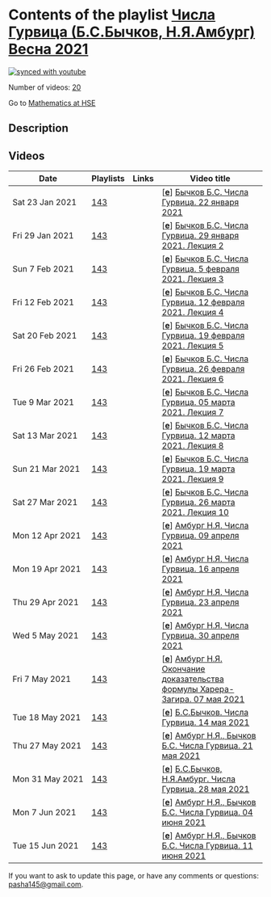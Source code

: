 # Contents of the playlist [Числа Гурвица (Б.С.Бычков, Н.Я.Амбург) Весна 2021](https://www.youtube.com/playlist?list=PLq3E5oubNNoDb8DPyukPrE1ajKLCSLEOy)

[![synced with youtube](https://img.shields.io/github/last-commit/mathphysschool/mathphysschool.github.io/autoupdate1?label=synced%20with%20youtube)](https://github.com/mathphysschool/mathphysschool.github.io/commits/autoupdate1)

Number of videos: [20](#videos)

Go to [Mathematics at HSE](../README.md)

## Description



## Videos

|Date|Playlists|Links|Video title|
|---|---|---|---|
| Sat&nbsp;23&nbsp;Jan&nbsp;2021 | [143](../playlists/143 "Числа Гурвица (Б.С.Бычков, Н.Я.Амбург) Весна 2021") |  | [[**e**](https://studio.youtube.com/video/RLVlu06ss7k/edit "Edit")] [Бычков Б.С. Числа Гурвица.  22 января 2021](https://www.youtube.com/watch?v=RLVlu06ss7k&list=PLq3E5oubNNoDb8DPyukPrE1ajKLCSLEOy "Лекция 1") |
| Fri&nbsp;29&nbsp;Jan&nbsp;2021 | [143](../playlists/143 "Числа Гурвица (Б.С.Бычков, Н.Я.Амбург) Весна 2021") |  | [[**e**](https://studio.youtube.com/video/NOaoRycB474/edit "Edit")] [Бычков Б.С. Числа Гурвица. 29 января 2021. Лекция 2](https://www.youtube.com/watch?v=NOaoRycB474&list=PLq3E5oubNNoDb8DPyukPrE1ajKLCSLEOy "Лекция 2") |
| Sun&nbsp;7&nbsp;Feb&nbsp;2021 | [143](../playlists/143 "Числа Гурвица (Б.С.Бычков, Н.Я.Амбург) Весна 2021") |  | [[**e**](https://studio.youtube.com/video/QbIuH_k8GGA/edit "Edit")] [Бычков Б.С. Числа Гурвица. 5 февраля 2021. Лекция 3](https://www.youtube.com/watch?v=QbIuH_k8GGA&list=PLq3E5oubNNoDb8DPyukPrE1ajKLCSLEOy) |
| Fri&nbsp;12&nbsp;Feb&nbsp;2021 | [143](../playlists/143 "Числа Гурвица (Б.С.Бычков, Н.Я.Амбург) Весна 2021") |  | [[**e**](https://studio.youtube.com/video/LEyoPIafVwE/edit "Edit")] [Бычков Б.С. Числа Гурвица. 12 февраля 2021. Лекция 4](https://www.youtube.com/watch?v=LEyoPIafVwE&list=PLq3E5oubNNoDb8DPyukPrE1ajKLCSLEOy) |
| Sat&nbsp;20&nbsp;Feb&nbsp;2021 | [143](../playlists/143 "Числа Гурвица (Б.С.Бычков, Н.Я.Амбург) Весна 2021") |  | [[**e**](https://studio.youtube.com/video/ooEm_BK6byc/edit "Edit")] [Бычков Б.С. Числа Гурвица. 19 февраля 2021. Лекция 5](https://www.youtube.com/watch?v=ooEm_BK6byc&list=PLq3E5oubNNoDb8DPyukPrE1ajKLCSLEOy) |
| Fri&nbsp;26&nbsp;Feb&nbsp;2021 | [143](../playlists/143 "Числа Гурвица (Б.С.Бычков, Н.Я.Амбург) Весна 2021") |  | [[**e**](https://studio.youtube.com/video/PCJ0u0w3gdY/edit "Edit")] [Бычков Б.С. Числа Гурвица. 26 февраля 2021. Лекция 6](https://www.youtube.com/watch?v=PCJ0u0w3gdY&list=PLq3E5oubNNoDb8DPyukPrE1ajKLCSLEOy) |
| Tue&nbsp;9&nbsp;Mar&nbsp;2021 | [143](../playlists/143 "Числа Гурвица (Б.С.Бычков, Н.Я.Амбург) Весна 2021") |  | [[**e**](https://studio.youtube.com/video/ptxqYaixYaU/edit "Edit")] [Бычков Б.С. Числа Гурвица. 05 марта 2021. Лекция 7](https://www.youtube.com/watch?v=ptxqYaixYaU&list=PLq3E5oubNNoDb8DPyukPrE1ajKLCSLEOy) |
| Sat&nbsp;13&nbsp;Mar&nbsp;2021 | [143](../playlists/143 "Числа Гурвица (Б.С.Бычков, Н.Я.Амбург) Весна 2021") |  | [[**e**](https://studio.youtube.com/video/Tqd3kaX7J3A/edit "Edit")] [Бычков Б.С. Числа Гурвица. 12 марта 2021. Лекция 8](https://www.youtube.com/watch?v=Tqd3kaX7J3A&list=PLq3E5oubNNoDb8DPyukPrE1ajKLCSLEOy) |
| Sun&nbsp;21&nbsp;Mar&nbsp;2021 | [143](../playlists/143 "Числа Гурвица (Б.С.Бычков, Н.Я.Амбург) Весна 2021") |  | [[**e**](https://studio.youtube.com/video/Gf3j-s70-fw/edit "Edit")] [Бычков Б.С. Числа Гурвица. 19 марта 2021. Лекция 9](https://www.youtube.com/watch?v=Gf3j-s70-fw&list=PLq3E5oubNNoDb8DPyukPrE1ajKLCSLEOy) |
| Sat&nbsp;27&nbsp;Mar&nbsp;2021 | [143](../playlists/143 "Числа Гурвица (Б.С.Бычков, Н.Я.Амбург) Весна 2021") |  | [[**e**](https://studio.youtube.com/video/q_HC44esYt8/edit "Edit")] [Бычков Б.С. Числа Гурвица. 26 марта 2021. Лекция 10](https://www.youtube.com/watch?v=q_HC44esYt8&list=PLq3E5oubNNoDb8DPyukPrE1ajKLCSLEOy) |
| Mon&nbsp;12&nbsp;Apr&nbsp;2021 | [143](../playlists/143 "Числа Гурвица (Б.С.Бычков, Н.Я.Амбург) Весна 2021") |  | [[**e**](https://studio.youtube.com/video/uulW2QnfeXo/edit "Edit")] [Амбург Н.Я.  Числа Гурвица.  09 апреля 2021](https://www.youtube.com/watch?v=uulW2QnfeXo&list=PLq3E5oubNNoDb8DPyukPrE1ajKLCSLEOy) |
| Mon&nbsp;19&nbsp;Apr&nbsp;2021 | [143](../playlists/143 "Числа Гурвица (Б.С.Бычков, Н.Я.Амбург) Весна 2021") |  | [[**e**](https://studio.youtube.com/video/CddwO-9uzmw/edit "Edit")] [Амбург Н.Я. Числа Гурвица. 16 апреля 2021](https://www.youtube.com/watch?v=CddwO-9uzmw&list=PLq3E5oubNNoDb8DPyukPrE1ajKLCSLEOy) |
| Thu&nbsp;29&nbsp;Apr&nbsp;2021 | [143](../playlists/143 "Числа Гурвица (Б.С.Бычков, Н.Я.Амбург) Весна 2021") |  | [[**e**](https://studio.youtube.com/video/4uVUREK4Y1E/edit "Edit")] [Амбург Н.Я. Числа Гурвица. 23 апреля 2021](https://www.youtube.com/watch?v=4uVUREK4Y1E&list=PLq3E5oubNNoDb8DPyukPrE1ajKLCSLEOy) |
| Wed&nbsp;5&nbsp;May&nbsp;2021 | [143](../playlists/143 "Числа Гурвица (Б.С.Бычков, Н.Я.Амбург) Весна 2021") |  | [[**e**](https://studio.youtube.com/video/BTIuqPVkcgU/edit "Edit")] [Амбург Н.Я. Числа Гурвица. 30 апреля 2021](https://www.youtube.com/watch?v=BTIuqPVkcgU&list=PLq3E5oubNNoDb8DPyukPrE1ajKLCSLEOy) |
| Fri&nbsp;7&nbsp;May&nbsp;2021 | [143](../playlists/143 "Числа Гурвица (Б.С.Бычков, Н.Я.Амбург) Весна 2021") |  | [[**e**](https://studio.youtube.com/video/lcwTxiTi2SY/edit "Edit")] [Амбург Н.Я. Окончание доказательства формулы Харера-Загира. 07 мая 2021](https://www.youtube.com/watch?v=lcwTxiTi2SY&list=PLq3E5oubNNoDb8DPyukPrE1ajKLCSLEOy "Числа Гурвица. Лекция 07 мая 2021") |
| Tue&nbsp;18&nbsp;May&nbsp;2021 | [143](../playlists/143 "Числа Гурвица (Б.С.Бычков, Н.Я.Амбург) Весна 2021") |  | [[**e**](https://studio.youtube.com/video/cGw3KI69d1Y/edit "Edit")] [Б.С.Бычков.  Числа Гурвица. 14 мая 2021](https://www.youtube.com/watch?v=cGw3KI69d1Y&list=PLq3E5oubNNoDb8DPyukPrE1ajKLCSLEOy) |
| Thu&nbsp;27&nbsp;May&nbsp;2021 | [143](../playlists/143 "Числа Гурвица (Б.С.Бычков, Н.Я.Амбург) Весна 2021") |  | [[**e**](https://studio.youtube.com/video/Z0Coun3rFxI/edit "Edit")] [Амбург Н.Я., Бычков Б.С. Числа Гурвица. 21 мая 2021](https://www.youtube.com/watch?v=Z0Coun3rFxI&list=PLq3E5oubNNoDb8DPyukPrE1ajKLCSLEOy) |
| Mon&nbsp;31&nbsp;May&nbsp;2021 | [143](../playlists/143 "Числа Гурвица (Б.С.Бычков, Н.Я.Амбург) Весна 2021") |  | [[**e**](https://studio.youtube.com/video/MtOjVHJtkDI/edit "Edit")] [Б.С.Бычков, Н.Я.Амбург. Числа Гурвица.  28 мая  2021](https://www.youtube.com/watch?v=MtOjVHJtkDI&list=PLq3E5oubNNoDb8DPyukPrE1ajKLCSLEOy) |
| Mon&nbsp;7&nbsp;Jun&nbsp;2021 | [143](../playlists/143 "Числа Гурвица (Б.С.Бычков, Н.Я.Амбург) Весна 2021") |  | [[**e**](https://studio.youtube.com/video/xhyy4xMP_Wg/edit "Edit")] [Амбург Н.Я., Бычков Б.С.  Числа Гурвица. 04 июня 2021](https://www.youtube.com/watch?v=xhyy4xMP_Wg&list=PLq3E5oubNNoDb8DPyukPrE1ajKLCSLEOy) |
| Tue&nbsp;15&nbsp;Jun&nbsp;2021 | [143](../playlists/143 "Числа Гурвица (Б.С.Бычков, Н.Я.Амбург) Весна 2021") |  | [[**e**](https://studio.youtube.com/video/K4hkmV_mgmk/edit "Edit")] [Амбург Н.Я., Бычков Б.С. Числа Гурвица. 11 июня 2021](https://www.youtube.com/watch?v=K4hkmV_mgmk&list=PLq3E5oubNNoDb8DPyukPrE1ajKLCSLEOy) |


 If you want to ask to update this page, or have any comments or questions: <pasha145@gmail.com>.